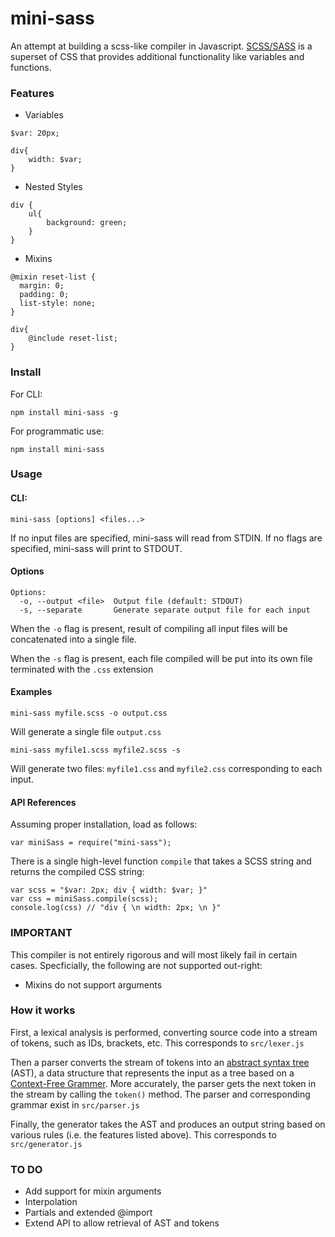 # mini-sass

An attempt at building a scss-like compiler in Javascript. [SCSS/SASS](https://sass-lang.com/) is a superset of CSS that provides additional functionality like variables and functions.

### Features

* Variables

```
$var: 20px;

div{
    width: $var;
}
```

* Nested Styles

```
div {
    ul{
        background: green;
    }
}
```

* Mixins

```
@mixin reset-list {
  margin: 0;
  padding: 0;
  list-style: none;
}

div{
    @include reset-list;
}
```

### Install

For CLI:

```npm install mini-sass -g```

For programmatic use:

```npm install mini-sass```

### Usage

#### CLI:

```
mini-sass [options] <files...>
```

If no input files are specified, mini-sass will read from STDIN. If no flags are specified, mini-sass will print to STDOUT. 

#### Options

```
Options:
  -o, --output <file>  Output file (default: STDOUT)
  -s, --separate       Generate separate output file for each input
```

When the `-o` flag is present, result of compiling all input files will be concatenated into a single file.

When the `-s` flag is present, each file compiled will be put into its own file terminated with the `.css` extension


#### Examples

```mini-sass myfile.scss -o output.css```

Will generate a single file `output.css`

```mini-sass myfile1.scss myfile2.scss -s```

Will generate two files: `myfile1.css` and `myfile2.css` corresponding to each input.


#### API References

Assuming proper installation, load as follows:

```var miniSass = require("mini-sass");```

There is a single high-level function `compile` that takes a SCSS string and returns the compiled CSS string:

```
var scss = "$var: 2px; div { width: $var; }"
var css = miniSass.compile(scss);
console.log(css) // "div { \n width: 2px; \n }"
 ```

### IMPORTANT

This compiler is not entirely rigorous and will most likely fail in certain cases. Specficially, the following are not supported out-right:

* Mixins do not support arguments


### How it works

First, a lexical analysis is performed, converting source code into a stream of tokens, such as IDs, brackets, etc. This corresponds to `src/lexer.js`

Then a parser converts the stream of tokens into an [abstract syntax tree](https://en.wikipedia.org/wiki/Abstract_syntax_tree) (AST), a data structure that represents the input as a tree based on a [Context-Free Grammer](https://en.wikipedia.org/wiki/Context-free_grammar). More accurately, the parser gets the next token in the stream by calling the `token()` method. The parser and corresponding grammar exist in `src/parser.js`

Finally, the generator takes the AST and produces an output string based on various rules (i.e. the features listed above). This corresponds to `src/generator.js`

### TO DO

* Add support for mixin arguments
* Interpolation
* Partials and extended @import
* Extend API to allow retrieval of AST and tokens 